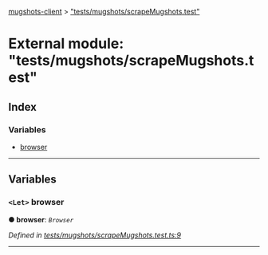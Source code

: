 [mugshots-client](../README.md) > ["tests/mugshots/scrapeMugshots.test"](../modules/_tests_mugshots_scrapemugshots_test_.md)

# External module: "tests/mugshots/scrapeMugshots.test"

## Index

### Variables

* [browser](_tests_mugshots_scrapemugshots_test_.md#browser)

---

## Variables

<a id="browser"></a>

### `<Let>` browser

**● browser**: *`Browser`*

*Defined in [tests/mugshots/scrapeMugshots.test.ts:9](https://github.com/agaricide/mugshots-client/blob/ddd2d5c/src/tests/mugshots/scrapeMugshots.test.ts#L9)*

___

